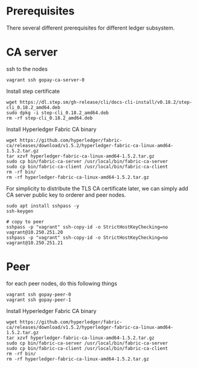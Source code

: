 # Prerequisites
There several different prerequisites for different ledger subsystem.

# CA server
ssh to the nodes
```shell
vagrant ssh gopay-ca-server-0
```

Install step certificate
```shell
wget https://dl.step.sm/gh-release/cli/docs-cli-install/v0.18.2/step-cli_0.18.2_amd64.deb
sudo dpkg -i step-cli_0.18.2_amd64.deb
rm -rf step-cli_0.18.2_amd64.deb
```

Install Hyperledger Fabric CA binary
```shell
wget https://github.com/hyperledger/fabric-ca/releases/download/v1.5.2/hyperledger-fabric-ca-linux-amd64-1.5.2.tar.gz
tar xzvf hyperledger-fabric-ca-linux-amd64-1.5.2.tar.gz
sudo cp bin/fabric-ca-server /usr/local/bin/fabric-ca-server
sudo cp bin/fabric-ca-client /usr/local/bin/fabric-ca-client
rm -rf bin/
rm -rf hyperledger-fabric-ca-linux-amd64-1.5.2.tar.gz
```

For simplicity to distribute the TLS CA certificate later, we can simply add CA server public key to orderer and peer nodes.
```shell
sudo apt install sshpass -y
ssh-keygen

# copy to peer
sshpass -p "vagrant" ssh-copy-id -o StrictHostKeyChecking=no vagrant@10.250.251.20
sshpass -p "vagrant" ssh-copy-id -o StrictHostKeyChecking=no vagrant@10.250.251.21
```

# Peer
for each peer nodes, do this following things

```shell
vagrant ssh gopay-peer-0
vagrant ssh gopay-peer-1
```

Install Hyperledger Fabric CA binary
```shell
wget https://github.com/hyperledger/fabric-ca/releases/download/v1.5.2/hyperledger-fabric-ca-linux-amd64-1.5.2.tar.gz
tar xzvf hyperledger-fabric-ca-linux-amd64-1.5.2.tar.gz
sudo cp bin/fabric-ca-server /usr/local/bin/fabric-ca-server
sudo cp bin/fabric-ca-client /usr/local/bin/fabric-ca-client
rm -rf bin/
rm -rf hyperledger-fabric-ca-linux-amd64-1.5.2.tar.gz
```
